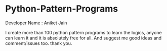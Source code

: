 # Python-Pattern-Programs

Developer Name : Aniket Jain

I create more than 100 python pattern programs to learn the logics, anyone can learn it and it is absolutely free for all.
And suggest me good ideas and comment/issues too.
thank you.
